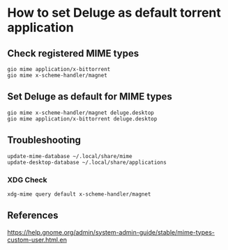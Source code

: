 # How to set Deluge as default torrent application

## Check registered MIME types

    gio mime application/x-bittorrent
    gio mime x-scheme-handler/magnet

## Set Deluge as default for MIME types

    gio mime x-scheme-handler/magnet deluge.desktop
    gio mime application/x-bittorrent deluge.desktop

## Troubleshooting

    update-mime-database ~/.local/share/mime
    update-desktop-database ~/.local/share/applications

### XDG Check

    xdg-mime query default x-scheme-handler/magnet

## References

<https://help.gnome.org/admin/system-admin-guide/stable/mime-types-custom-user.html.en>
